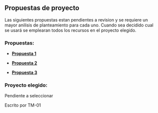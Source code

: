
## Propuestas de proyecto
Las siguientes propuestas estan pendientes a revision y se requiere un mayor anilisis de planteamiento para cada uno. Cuando sea decidido cual se usará se emplearan todos los recursos en el proyecto elegido.

### Propuestas:
- [**Propuesta 1**](hhttps://github.com/Ozia112/proyecto_prog_estructurada/Propuestas/propuesta_1.md)

- [**Propuesta 2**](hhttps://github.com/Ozia112/proyecto_prog_estructurada/Propuestas/propuesta_2.md)

- [**Propuesta 3**](hhttps://github.com/Ozia112/proyecto_prog_estructurada/Propuestas/propuesta_3.md)

### Proyecto elegido:
Pendiente a seleccionar

Escrito por TM-01
